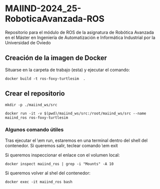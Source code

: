 # MAIIND-2024_25-RoboticaAvanzada-ROS
Repositorio para el módulo de ROS de la asignatura de Robótica Avanzada en el Máster en Ingeniería de Automatización e Informática Industrial por la Universidad de Oviedo

## Creación de la imagen de Docker

Situarse en la carpeta de trabajo (esta) y ejecutar el comando:

```
docker build -t ros-foxy-turtlesim  .
```

## Crear el repositorio

```
mkdir -p ./maiind_ws/src

docker run -it -v $(pwd)/maiind_ws/src:/root/maiind_ws/src --name maiind_ros ros-foxy-turtlesim

```

### Algunos comando útiles

Tras ejecutar el \em run, estaremos en una terminal dentro del shell del contenedor. Si queremos salir, teclear comando \em exit

Si queremos inspeccionar el enlace con el volumen local:
```
docker inspect maiind_ros | grep -i "Mounts" -A 10
```
Si queremos volver al shel del contenedor:
```
docker exec -it maiind_ros bash
```



